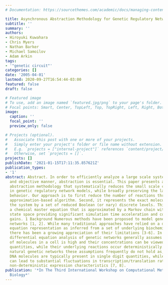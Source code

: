 ```yaml
---
# Documentation: https://sourcethemes.com/academic/docs/managing-content/

title: Asynchronous Abstraction Methodology for Genetic Regulatory Networks
subtitle: ''
summary: ''
authors:
- Hiroyuki Kuwahara
- Chris Myers
- Nathan Barker
- Michael Samoilov
- Adam Arkin
tags:
- '"genetic circuit"'
categories: []
date: '2005-04-01'
lastmod: 2020-09-27T16:54:44-03:00
featured: false
draft: false

# Featured image
# To use, add an image named `featured.jpg/png` to your page's folder.
# Focal points: Smart, Center, TopLeft, Top, TopRight, Left, Right, BottomLeft, Bottom, BottomRight.
image:
  caption: ''
  focal_point: ''
  preview_only: false

# Projects (optional).
#   Associate this post with one or more of your projects.
#   Simply enter your project's folder or file name without extension.
#   E.g. `projects = ["internal-project"]` references `content/project/deep-learning/index.md`.
#   Otherwise, set `projects = []`.
projects: []
publishDate: '2021-01-15T17:11:35.857621Z'
publication_types:
- '1'
abstract: Abstract. In order to efficiently analyze a large scale system in an automated
  and objective manner, abstraction is essential. This paper presents an automated
  abstraction methodology that systematically reduces the small scale complexity found
  in genetic regulatory network models, while broadly preserving the large scale system
  behavior. Our approach is to first reduce the number of reactions through a quasisteady-state
  approximation-based algorithm. Second, it represents the exact molecular state of
  the system by a set of reduced Boolean (or nary) discrete levels. This results in
  a chemical master equation that is approximated by a Markov chain with a much smaller
  state space providing significant simulation time acceleration and computability
  gains. 1 Background Numerous methods have been proposed to model genetic regulatory
  networks [1, 2]. While many traditional approaches have relied on a differential
  equation representation as inferred from a set of underlying biochemical reactions,
  there has been a growing appreciation of their limitations [3-6]. In particular,
  differential equation analysis of genetic networks generally assumes that the number
  of molecules in a cell is high and their concentrations can be viewed as continuous
  quantities, while their underlying reactions occur deterministically. However, in
  natural genetic networks these assumptions frequently do not hold as, for example,
  DNA molecules are typically present in single digit quantities, while some promoters
  can lead to substantial fluctuations in transcription/translation rates and essentially
  non-deterministic expression characteristics [7, 8].
publication: '*In The Third International Workshop on Computational Methods in Systems
  Biology*'
---
```

